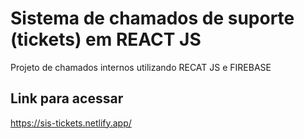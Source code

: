 # Sistema de chamados de suporte (tickets) em REACT JS

Projeto de chamados internos utilizando RECAT JS e FIREBASE

## Link para acessar
https://sis-tickets.netlify.app/

